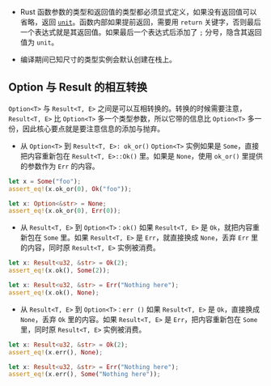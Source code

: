 - Rust 函数参数的类型和返回值的类型都必须显式定义，如果没有返回值可以省略，返回 [`unit`](unit.md)。函数内部如果提前返回，需要用 ` return ` 关键字，否则最后一个表达式就是其返回值。如果最后一个表达式后添加了 `;` 分号，隐含其返回值为 `unit`。

- 编译期间已知尺寸的类型实例会默认创建在栈上。

## Option 与 Result 的相互转换
`Option<T>` 与 `Result<T, E>` 之间是可以互相转换的。转换的时候需要注意，`Result<T, E>` 比 `Option<T>` 多一个类型参数，所以它带的信息比 `Option<T>` 多一份，因此核心要点就是要注意信息的添加与抛弃。

- 从 `Option<T>` 到 `Result<T, E>: ok_or()` 
`Option<T>` 实例如果是 `Some`，直接把内容重新包在 `Result<T, E>::Ok()` 里。如果是 `None`，使用 `ok_or()` 里提供的参数作为 `Err` 的内容。

```rust
let x = Some("foo");
assert_eq!(x.ok_or(0), Ok("foo"));

let x: Option<&str> = None;
assert_eq!(x.ok_or(0), Err(0));
```
- 从 `Result<T, E>` 到 `Option<T>：ok()`
如果 `Result<T, E>` 是 `Ok`，就把内容重新包在 `Some` 里。如果 `Result<T, E>` 是 `Err`，就直接换成 `None`，丢弃 `Err` 里的内容，同时原 `Result<T, E>` 实例被消费。
```rust
let x: Result<u32, &str> = Ok(2);
assert_eq!(x.ok(), Some(2));

let x: Result<u32, &str> = Err("Nothing here");
assert_eq!(x.ok(), None);
```
- 从 `Result<T, E>` 到 `Option<T>：err ()`
如果 `Result<T, E>` 是 `Ok`，直接换成 `None`，丢弃 `Ok` 里的内容。如果 `Result<T, E>` 是 `Err`，把内容重新包在 `Some` 里，同时原 `Result<T, E>` 实例被消费。

```rust
let x: Result<u32, &str> = Ok(2);
assert_eq!(x.err(), None);

let x: Result<u32, &str> = Err("Nothing here");
assert_eq!(x.err(), Some("Nothing here"));
```